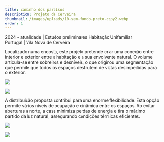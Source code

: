 ```yaml
---
title: caminho dos paraísos
description: Projeto de Cerveira
thumbnail: /images/uploads/10-sem-fundo-preto-copy2.webp
order: 1
---
```


<section class="section-bottom-aligned">



2024 - atualidade | Estudos preliminares Habitação Unifamiliar
\
Portugal | Vila Nova de Cerveira

</section>

<section class="section-undefined-aligned">

Localizado numa encosta, este projeto pretende criar uma conexão entre interior e exterior entre a habitação e a sua envolvente natural. O volume articula-se entre sobreiros e desníveis, o que originou uma segmentação que permite que todos os espaços desfrutem de vistas desimpedidas para o exterior.

</section>

![](/images/uploads/20250107moradia-única-tiff-copy.webp)

![](/images/uploads/pip-10-dragged-copy.webp)

<section class="section-undefined-aligned">

A distribuição proposta contribui para uma enorme flexibilidade. Esta opção permite vários níveis de ocupação e dinâmica entre os espaços. Ao evitar aberturas a norte, a casa minimiza perdas de energia e tira o máximo partido da luz natural, assegurando condições térmicas eficientes.

</section>

![](/images/uploads/pip-8-dragged-copy.webp)

![](/images/uploads/13-copy.webp)
